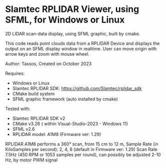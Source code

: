 # Slamtec RPLIDAR Viewer, using SFML, for Windows	or	Linux

 2D LIDAR scan-data display, using SFML graphic, built by cmake.

This code reads point clouds data from a RPLIDAR Device and displays the output on an SFML display window in realtime.
User can move origin with arrow keys and zoom with mouse wheel.

Author: Tassos, Created on October 2023

Requires: 
* Windows	or	Linux
* Slamtec RPLIDAR SDK: https://github.com/Slamtec/rplidar_sdk
* CMake build system 
* SFML graphic framework (auto installed by cmake)

Tested with: 
* Slamtec RPLIDAR SDK v2
* CMake v3.26 ( within Visual-Studio-2023 - Windows 11)
* SFML v2.6
* RPLIDAR model: A1M8 (Firmware ver: 1.29)

RPLIDAR A1M8 performs a 360° scan, from 15 cm to 12 m,
Sample Rate (in KiloSamples per second): 2, 4, 8 (default in Firmware ver: 1.29)
Scan Rate 7.5Hz (450 RPM or 1053 samples per round), can possibly be adjusted 2-10 Hz, by motor PWM signal
